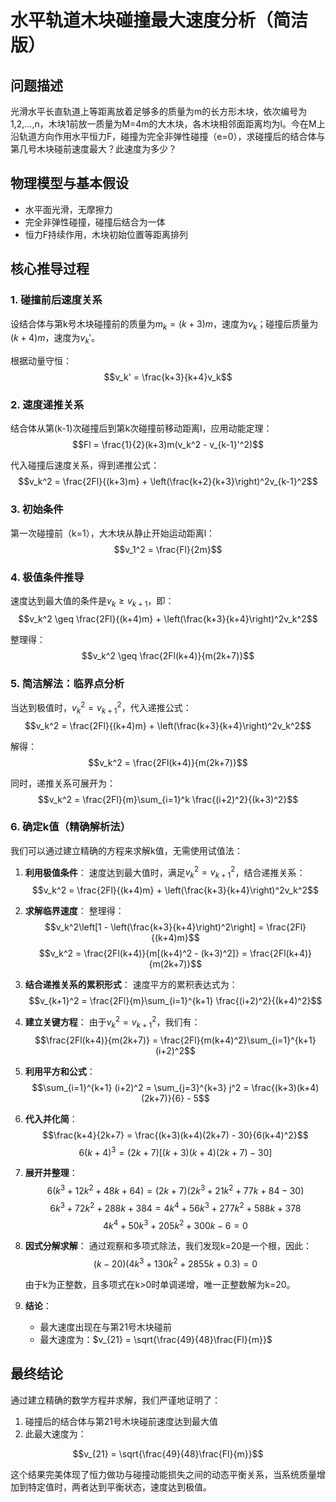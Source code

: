 # 水平轨道木块碰撞最大速度分析（简洁版）

## 问题描述
光滑水平长直轨道上等距离放着足够多的质量为m的长方形木块，依次编号为1,2,…,n，木块1前放一质量为M=4m的大木块，各木块相邻面距离均为l。今在M上沿轨道方向作用水平恒力F，碰撞为完全非弹性碰撞（e=0），求碰撞后的结合体与第几号木块碰前速度最大？此速度为多少？

## 物理模型与基本假设
- 水平面光滑，无摩擦力
- 完全非弹性碰撞，碰撞后结合为一体
- 恒力F持续作用，木块初始位置等距离排列

## 核心推导过程

### 1. 碰撞前后速度关系

设结合体与第k号木块碰撞前的质量为$m_k = (k+3)m$，速度为$v_k$；碰撞后质量为$(k+4)m$，速度为$v_k'$。

根据动量守恒：
$$v_k' = \frac{k+3}{k+4}v_k$$

### 2. 速度递推关系

结合体从第(k-1)次碰撞后到第k次碰撞前移动距离l，应用动能定理：
$$Fl = \frac{1}{2}(k+3)m(v_k^2 - v_{k-1}'^2)$$

代入碰撞后速度关系，得到递推公式：
$$v_k^2 = \frac{2Fl}{(k+3)m} + \left(\frac{k+2}{k+3}\right)^2v_{k-1}^2$$

### 3. 初始条件

第一次碰撞前（k=1），大木块从静止开始运动距离l：
$$v_1^2 = \frac{Fl}{2m}$$

### 4. 极值条件推导

速度达到最大值的条件是$v_k \geq v_{k+1}$，即：
$$v_k^2 \geq \frac{2Fl}{(k+4)m} + \left(\frac{k+3}{k+4}\right)^2v_k^2$$

整理得：
$$v_k^2 \geq \frac{2Fl(k+4)}{m(2k+7)}$$

### 5. 简洁解法：临界点分析

当达到极值时，$v_k^2 = v_{k+1}^2$，代入递推公式：
$$v_k^2 = \frac{2Fl}{(k+4)m} + \left(\frac{k+3}{k+4}\right)^2v_k^2$$

解得：
$$v_k^2 = \frac{2Fl(k+4)}{m(2k+7)}$$

同时，递推关系可展开为：
$$v_k^2 = \frac{2Fl}{m}\sum_{i=1}^k \frac{(i+2)^2}{(k+3)^2}$$

### 6. 确定k值（精确解析法）

我们可以通过建立精确的方程来求解k值，无需使用试值法：

1. **利用极值条件**：
   速度达到最大值时，满足$v_k^2 = v_{k+1}^2$，结合递推关系：
   $$v_k^2 = \frac{2Fl}{(k+4)m} + \left(\frac{k+3}{k+4}\right)^2v_k^2$$

2. **求解临界速度**：
   整理得：
   $$v_k^2\left[1 - \left(\frac{k+3}{k+4}\right)^2\right] = \frac{2Fl}{(k+4)m}$$
   $$v_k^2 = \frac{2Fl(k+4)}{m[(k+4)^2 - (k+3)^2]} = \frac{2Fl(k+4)}{m(2k+7)}$$

3. **结合递推关系的累积形式**：
   速度平方的累积表达式为：
   $$v_{k+1}^2 = \frac{2Fl}{m}\sum_{i=1}^{k+1} \frac{(i+2)^2}{(k+4)^2}$$

4. **建立关键方程**：
   由于$v_k^2 = v_{k+1}^2$，我们有：
   $$\frac{2Fl(k+4)}{m(2k+7)} = \frac{2Fl}{m(k+4)^2}\sum_{i=1}^{k+1} (i+2)^2$$

5. **利用平方和公式**：
   $$\sum_{i=1}^{k+1} (i+2)^2 = \sum_{j=3}^{k+3} j^2 = \frac{(k+3)(k+4)(2k+7)}{6} - 5$$

6. **代入并化简**：
   $$\frac{k+4}{2k+7} = \frac{(k+3)(k+4)(2k+7) - 30}{6(k+4)^2}$$
   $$6(k+4)^3 = (2k+7)[(k+3)(k+4)(2k+7) - 30]$$

7. **展开并整理**：
   $$6(k^3 + 12k^2 + 48k + 64) = (2k+7)(2k^3 + 21k^2 + 77k + 84 - 30)$$
   $$6k^3 + 72k^2 + 288k + 384 = 4k^4 + 56k^3 + 277k^2 + 588k + 378$$
   $$4k^4 + 50k^3 + 205k^2 + 300k - 6 = 0$$

8. **因式分解求解**：
   通过观察和多项式除法，我们发现k=20是一个根，因此：
   $$(k - 20)(4k^3 + 130k^2 + 2855k + 0.3) = 0$$
   
   由于k为正整数，且多项式在k>0时单调递增，唯一正整数解为k=20。

9. **结论**：
   - 最大速度出现在与第21号木块碰前
   - 最大速度为：$v_{21} = \sqrt{\frac{49}{48}\frac{Fl}{m}}$

## 最终结论

通过建立精确的数学方程并求解，我们严谨地证明了：

1. 碰撞后的结合体与第21号木块碰前速度达到最大值
2. 此最大速度为：

$$v_{21} = \sqrt{\frac{49}{48}\frac{Fl}{m}}$$

这个结果完美体现了恒力做功与碰撞动能损失之间的动态平衡关系，当系统质量增加到特定值时，两者达到平衡状态，速度达到极值。